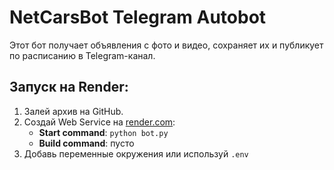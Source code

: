 # NetCarsBot Telegram Autobot
Этот бот получает объявления с фото и видео, сохраняет их и публикует по расписанию в Telegram-канал.

## Запуск на Render:
1. Залей архив на GitHub.
2. Создай Web Service на [render.com](https://render.com/):
   - **Start command**: `python bot.py`
   - **Build command**: пусто
3. Добавь переменные окружения или используй `.env`
